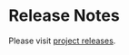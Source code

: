 # Release Notes

Please visit [project releases](https://github.com/docker-flow/docker-flow-swarm-listener/releases).